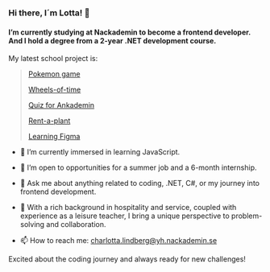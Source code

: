 ### Hi there, I´m Lotta! 👋

<!--
**Xayida83/Xayida83** is a ✨ _special_ ✨ repository because its `README.md` (this file) appears on your GitHub profile.

Here are some ideas to get you started:-->

#### I’m currently studying at Nackademin to become a frontend developer. And I hold a degree from a 2-year .NET development course.
My latest school project is:
> [Pokemon game](https://pokegamebylotta.netlify.app/)
> 
> [Wheels-of-time](https://wheelsoftimecreatures.netlify.app/)
> 
> [Quiz for Ankademin](https://quizforankademin.netlify.app/)  
> 
> [Rent-a-plant](https://rentaplant.netlify.app/)
>
> [Learning Figma](https://www.figma.com/file/ZfFxDSgQZcl6wL0yzWW5f2/Portfolio?type=design&node-id=0%3A1&mode=design&t=xF52UrD7k12yfcnU-1)

- 🌱 I’m currently immersed in learning JavaScript.
 
- 👯 I’m open to opportunities for a summer job and a 6-month internship.

- 💬 Ask me about anything related to coding, .NET, C#, or my journey into frontend development.

- 🌟 With a rich background in hospitality and service, coupled with experience as a leisure teacher, I bring a unique perspective to problem-solving and collaboration.
  
- 📫 How to reach me: charlotta.lindberg@yh.nackademin.se
  
Excited about the coding journey and always ready for new challenges! 

